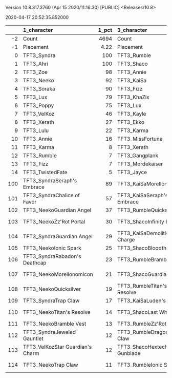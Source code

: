 Version 10.8.317.3760 (Apr 15 2020/11:16:30) [PUBLIC] <Releases/10.8>

2020-04-17 20:52:35.852000

|     | 1_character                      |   1_pct | 3_character                      |   3_pct | 5_character                        |   5_pct | 2_character                    |   2_pct | 4_character                      |   4_pct |
|----:|:---------------------------------|--------:|:---------------------------------|--------:|:-----------------------------------|--------:|:-------------------------------|--------:|:---------------------------------|--------:|
|  -2 | Count                            | 4694    | Count                            | 2910    | Count                              | 4034    | Count                          | 5478    | Count                            | 8813    |
|  -1 | Placement                        |    4.22 | Placement                        |    4.33 | Placement                          |    4.44 | Placement                      |    4.48 | Placement                        |    4.61 |
|   0 | TFT3_Syndra                      |  100    | TFT3_Rumble                      |   97    | TFT3_Blitzcrank                    |   99    | TFT3_Jhin                      |   97    | TFT3_Irelia                      |   67    |
|   1 | TFT3_Ahri                        |  100    | TFT3_Shaco                       |   97    | TFT3_Vi                            |   99    | TFT3_Mordekaiser               |   96    | TFT3_Shen                        |   65    |
|   2 | TFT3_Zoe                         |   98    | TFT3_Annie                       |   97    | TFT3_ChoGath                       |   99    | TFT3_Karma                     |   95    | TFT3_Kayle                       |   64    |
|   3 | TFT3_Neeko                       |   92    | TFT3_KaiSa                       |   96    | TFT3_Malphite                      |   97    | TFT3_Ashe                      |   91    | TFT3_Thresh                      |   53    |
|   4 | TFT3_Soraka                      |   90    | TFT3_Fizz                        |   95    | TFT3_Jinx                          |   82    | TFT3_Lux                       |   71    | TFT3_Vi                          |   49    |
|   5 | TFT3_Lux                         |   79    | TFT3_KhaZix                      |   75    | TFT3_Ezreal                        |   81    | TFT3_Shaco                     |   69    | TFT3_MissFortune                 |   47    |
|   6 | TFT3_Poppy                       |   75    | TFT3_Lux                         |   63    | TFT3_MissFortune                   |   66    | TFT3_Lulu                      |   60    | TFT3_Lucian                      |   45    |
|   7 | TFT3_VelKoz                      |   46    | TFT3_Kayle                       |   31    | TFT3_Graves                        |   54    | TFT3_Xerath                    |   48    | TFT3_Fiora                       |   45    |
|   8 | TFT3_Xerath                      |   27    | TFT3_Ekko                        |   18    | TFT3_Lucian                        |   42    | TFT3_JarvanIV                  |   41    | TFT3_Kassadin                    |   45    |
|   9 | TFT3_Lulu                        |   22    | TFT3_Karma                       |   16    | TFT3_VelKoz                        |   17    | TFT3_WuKong                    |   33    | TFT3_Leona                       |   44    |
|  10 | TFT3_Annie                       |   16    | TFT3_MissFortune                 |    7    | TFT3_KhaZix                        |   17    | TFT3_Jayce                     |   32    | TFT3_Ekko                        |   40    |
|  11 | TFT3_Karma                       |    8    | TFT3_Xerath                      |    6    | TFT3_TwistedFate                   |   13    | TFT3_Kassadin                  |   20    | TFT3_Blitzcrank                  |   36    |
|  12 | TFT3_Rumble                      |    7    | TFT3_Gangplank                   |    4    | TFT3_AurelionSol                   |   11    | TFT3_Poppy                     |   18    | TFT3_Ezreal                      |   35    |
|  13 | TFT3_Fizz                        |    7    | TFT3_Mordekaiser                 |    4    | TFT3_Kayle                         |    9    | TFT3_Leona                     |   10    | TFT3_WuKong                      |   33    |
|  14 | TFT3_TwistedFate                 |    5    | TFT3_Jayce                       |    3    | TFT3_Lulu                          |    6    | TFT3_Thresh                    |    9    | TFT3_MasterYi                    |   22    |
| 100 | TFT3_SyndraSeraph's Embrace      |   89    | TFT3_KaiSaMorellonomicon         |   58    | TFT3_JinxGiant Slayer              |   58    | TFT3_ShacoGuardian Angel       |   43    | TFT3_IreliaInfinity Edge         |   42    |
| 101 | TFT3_SyndraChalice of Favor      |   57    | TFT3_KaiSaSeraph's Embrace       |   45    | TFT3_JinxRed Buff                  |   49    | TFT3_JhinGuardian Angel        |   38    | TFT3_KayleGuinsoo's Rageblade    |   30    |
| 102 | TFT3_NeekoGuardian Angel         |   37    | TFT3_RumbleQuicksilver           |   42    | TFT3_JinxGuardian Angel            |   31    | TFT3_JhinRunaan's Hurricane    |   37    | TFT3_LucianRed Buff              |   24    |
| 103 | TFT3_NeekoZz'Rot Portal          |   30    | TFT3_ShacoInfinity Edge          |   37    | TFT3_MissFortuneSeraph's Embrace   |   17    | TFT3_JhinLast Whisper          |   34    | TFT3_KayleGuardian Angel         |   23    |
| 104 | TFT3_SyndraGuardian Angel        |   29    | TFT3_KaiSaDemolitionist's Charge |   36    | TFT3_ChoGathIonic Spark            |   16    | TFT3_ShacoBloodthirster        |   34    | TFT3_KayleRapid Firecannon       |   17    |
| 105 | TFT3_NeekoIonic Spark            |   25    | TFT3_ShacoBloodthirster          |   33    | TFT3_JinxRunaan's Hurricane        |   15    | TFT3_JhinInfinity Edge         |   33    | TFT3_IreliaLast Whisper          |   16    |
| 106 | TFT3_SyndraRabadon's Deathcap    |   23    | TFT3_RumbleBramble Vest          |   33    | TFT3_VelKozSeraph's Embrace        |   14    | TFT3_ShacoInfinity Edge        |   17    | TFT3_IreliaGuardian Angel        |   16    |
| 107 | TFT3_NeekoMorellonomicon         |   21    | TFT3_ShacoGuardian Angel         |   32    | TFT3_BlitzcrankZephyr              |   12    | TFT3_JhinTrap Claw             |   17    | TFT3_MasterYiGuinsoo's Rageblade |   11    |
| 108 | TFT3_NeekoQuicksilver            |   19    | TFT3_RumbleTitan's Resolve       |   30    | TFT3_JinxTrap Claw                 |   12    | TFT3_MordekaiserMorellonomicon |   15    | TFT3_IreliaInfiltrator's Talons  |   11    |
| 109 | TFT3_SyndraTrap Claw             |   17    | TFT3_KaiSaLuden's Echo           |   15    | TFT3_ViIonic Spark                 |   12    | TFT3_MordekaiserIonic Spark    |   12    | TFT3_MasterYiQuicksilver         |   11    |
| 110 | TFT3_NeekoTitan's Resolve        |   14    | TFT3_ShacoLast Whisper           |   15    | TFT3_ChoGathMorellonomicon         |   12    | TFT3_XerathGuinsoo's Rageblade |   12    | TFT3_KayleHand Of Justice        |   10    |
| 111 | TFT3_NeekoBramble Vest           |   13    | TFT3_RumbleZz'Rot Portal         |    9    | TFT3_JinxLast Whisper              |   11    | TFT3_AsheDark Star's Heart     |   11    | TFT3_IreliaBloodthirster         |    8    |
| 112 | TFT3_SyndraJeweled Gauntlet      |   12    | TFT3_RumbleDragon's Claw         |    9    | TFT3_LucianRed Buff                |   11    | TFT3_ShacoHextech Gunblade     |   11    | TFT3_IreliaSeraph's Embrace      |    8    |
| 113 | TFT3_VelKozStar Guardian's Charm |   12    | TFT3_ShacoHextech Gunblade       |    8    | TFT3_JinxRapid Firecannon          |   10    | TFT3_MordekaiserBramble Vest   |   10    | TFT3_EkkoMorellonomicon          |    7    |
| 114 | TFT3_NeekoTrap Claw              |   11    | TFT3_RumbleIonic Spark           |    8    | TFT3_MissFortuneRabadon's Deathcap |   10    | TFT3_MordekaiserRedemption     |    9    | TFT3_ViIonic Spark               |    7    |
